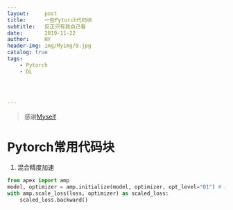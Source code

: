 ```yaml
---
layout:     post
title:      一些Pytorch代码块
subtitle:   反正只有我自己看
date:       2019-11-22
author:     HY
header-img: img/Myimg/9.jpg
catalog: true
tags:
    - Pytorch
	- DL




---
```


> 感谢[Myself](https://difftime.github.io/)



# Pytorch常用代码块

1. 混合精度加速

```python
from apex import amp
model, optimizer = amp.initialize(model, optimizer, opt_level="O1") # 这里是“欧一”，不是“零一”
with amp.scale_loss(loss, optimizer) as scaled_loss:
    scaled_loss.backward()

```

